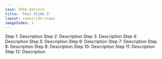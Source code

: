 ```yaml
---
case: 2016-datcore
title: 'Test Slide 3'
layout: caseslide-steps
imageIndex: 1
---
```

Step 1: Description
Step 2: Description
Step 3: Description
Step 4: Description
Step 5: Description
Step 6: Description
Step 7: Description
Step 8: Description
Step 9: Description
Step 10: Description
Step 11: Description
Step 12: Description